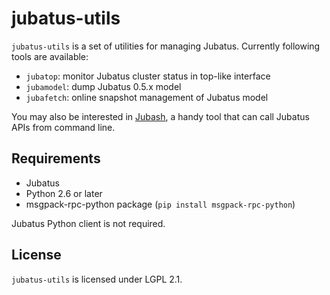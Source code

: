 jubatus-utils
================================

``jubatus-utils`` is a set of utilities for managing Jubatus.
Currently following tools are available:

* ``jubatop``: monitor Jubatus cluster status in top-like interface
* ``jubamodel``: dump Jubatus 0.5.x model
* ``jubafetch``: online snapshot management of Jubatus model

You may also be interested in [Jubash](https://github.com/kmaehashi/jubash), a handy tool that can call Jubatus APIs from command line.

Requirements
----------------

* Jubatus
* Python 2.6 or later
* msgpack-rpc-python package (``pip install msgpack-rpc-python``)

Jubatus Python client is not required.

License
----------------

``jubatus-utils`` is licensed under LGPL 2.1.
